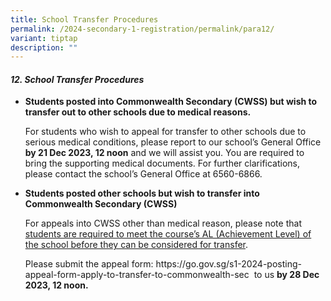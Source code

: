 ```yaml
---
title: School Transfer Procedures
permalink: /2024-secondary-1-registration/permalink/para12/
variant: tiptap
description: ""
---
```

<h4><strong><em>12. School Transfer Procedures</em></strong></h4><ul data-tight="true" class="tight"><li><p><strong>Students posted into Commonwealth Secondary (CWSS) but wish to transfer out to other schools due to medical reasons.</strong></p><p></p><p>For students who wish to appeal for transfer to other schools due to serious medical conditions, please report to our school’s General Office <strong>by 21 Dec 2023, 12 noon</strong> and we will assist you. You are required to bring the supporting medical documents. For further clarifications, please contact the school’s General Office at 6560-6866.</p><p></p></li><li><p><strong>Students posted other schools but wish to transfer into Commonwealth Secondary (CWSS)</strong></p><p></p><p>For appeals into CWSS other than medical reason, please note that <u>students are required to meet the course’s AL (Achievement Level) of the school before they can be considered for transfer</u>.</p><p></p><p>Please submit the appeal form: <a rel="noopener noreferrer nofollow" target="_blank">https://go.gov.sg/s1-2024-posting-appeal-form-apply-to-transfer-to-commonwealth-sec</a>&nbsp; to us <strong>by 28 Dec 2023, 12 noon.</strong></p></li></ul><p></p>